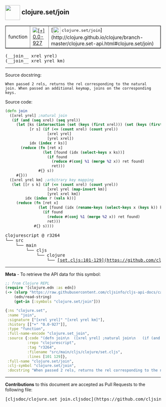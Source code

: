 ## <img width="48px" valign="middle" src="http://i.imgur.com/Hi20huC.png"> clojure.set/join

 <table border="1">
<tr>

<td>function</td>
<td><a href="https://github.com/cljsinfo/cljs-api-docs/tree/0.0-927"><img valign="middle" alt="[+] 0.0-927" src="https://img.shields.io/badge/+-0.0--927-lightgrey.svg"></a> </td>
<td>
[<img height="24px" valign="middle" src="http://i.imgur.com/1GjPKvB.png"> <samp>clojure.set/join</samp>](http://clojure.github.io/clojure/branch-master/clojure.set-api.html#clojure.set/join)
</td>
</tr>
</table>

 <samp>
(__join__ xrel yrel)<br>
</samp>
 <samp>
(__join__ xrel yrel km)<br>
</samp>

---




Source docstring:

```
When passed 2 rels, returns the rel corresponding to the natural
join. When passed an additional keymap, joins on the corresponding
keys.
```

Source code:

```clj
(defn join
  ([xrel yrel] ;natural join
   (if (and (seq xrel) (seq yrel))
     (let [ks (intersection (set (keys (first xrel))) (set (keys (first yrel))))
           [r s] (if (<= (count xrel) (count yrel))
                   [xrel yrel]
                   [yrel xrel])
           idx (index r ks)]
       (reduce (fn [ret x]
                 (let [found (idx (select-keys x ks))]
                   (if found
                     (reduce #(conj %1 (merge %2 x)) ret found)
                     ret)))
               #{} s))
     #{}))
  ([xrel yrel km] ;arbitrary key mapping
   (let [[r s k] (if (<= (count xrel) (count yrel))
                   [xrel yrel (map-invert km)]
                   [yrel xrel km])
         idx (index r (vals k))]
     (reduce (fn [ret x]
               (let [found (idx (rename-keys (select-keys x (keys k)) k))]
                 (if found
                   (reduce #(conj %1 (merge %2 x)) ret found)
                   ret)))
             #{} s))))
```

 <pre>
clojurescript @ r3264
└── src
    └── main
        └── cljs
            └── clojure
                └── <ins>[set.cljs:101-129](https://github.com/clojure/clojurescript/blob/r3264/src/main/cljs/clojure/set.cljs#L101-L129)</ins>
</pre>


---

__Meta__ - To retrieve the API data for this symbol:

```clj
;; from Clojure REPL
(require '[clojure.edn :as edn])
(-> (slurp "https://raw.githubusercontent.com/cljsinfo/cljs-api-docs/catalog/cljs-api.edn")
    (edn/read-string)
    (get-in [:symbols "clojure.set/join"]))
```

```clj
{:ns "clojure.set",
 :name "join",
 :signature ["[xrel yrel]" "[xrel yrel km]"],
 :history [["+" "0.0-927"]],
 :type "function",
 :full-name-encode "clojure.set_join",
 :source {:code "(defn join\n  ([xrel yrel] ;natural join\n   (if (and (seq xrel) (seq yrel))\n     (let [ks (intersection (set (keys (first xrel))) (set (keys (first yrel))))\n           [r s] (if (<= (count xrel) (count yrel))\n                   [xrel yrel]\n                   [yrel xrel])\n           idx (index r ks)]\n       (reduce (fn [ret x]\n                 (let [found (idx (select-keys x ks))]\n                   (if found\n                     (reduce #(conj %1 (merge %2 x)) ret found)\n                     ret)))\n               #{} s))\n     #{}))\n  ([xrel yrel km] ;arbitrary key mapping\n   (let [[r s k] (if (<= (count xrel) (count yrel))\n                   [xrel yrel (map-invert km)]\n                   [yrel xrel km])\n         idx (index r (vals k))]\n     (reduce (fn [ret x]\n               (let [found (idx (rename-keys (select-keys x (keys k)) k))]\n                 (if found\n                   (reduce #(conj %1 (merge %2 x)) ret found)\n                   ret)))\n             #{} s))))",
          :repo "clojurescript",
          :tag "r3264",
          :filename "src/main/cljs/clojure/set.cljs",
          :lines [101 129]},
 :full-name "clojure.set/join",
 :clj-symbol "clojure.set/join",
 :docstring "When passed 2 rels, returns the rel corresponding to the natural\njoin. When passed an additional keymap, joins on the corresponding\nkeys."}

```

---

__Contributions__ to this document are accepted as Pull Requests to the following file:

 <pre>
[cljsdoc/clojure.set_join.cljsdoc](https://github.com/cljsinfo/cljs-api-docs/blob/master/cljsdoc/clojure.set_join.cljsdoc)
</pre>

